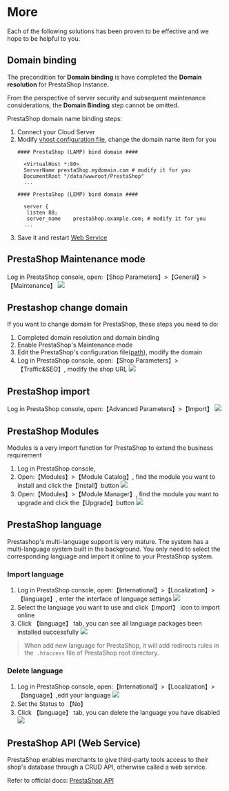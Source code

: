 # More

Each of the following solutions has been proven to be effective and we hope to be helpful to you.

## Domain binding

The precondition for **Domain binding** is have completed the **Domain resolution** for PrestaShop Instance.

From the perspective of server security and subsequent maintenance considerations, the **Domain Binding** step cannot be omitted.

PrestaShop domain name binding steps:

1. Connect your Cloud Server
2. Modify [vhost configuration file](/stack-components.md#apache), change the domain name item for you
   ```text
   #### PrestaShop (LAMP) bind domain #### 

     <VirtualHost *:80>
     ServerName prestaShop.mydomain.com # modify it for you
     DocumentRoot "/data/wwwroot/PrestaShop"
     ...
     
   #### PrestaShop (LEMP) bind domain #### 

     server {
      listen 80;
      server_name    prestaShop.example.com; # modify it for you
     ...

   ```
3. Save it and restart [Web Service](/admin-services.md#apache)


## PrestaShop Maintenance mode

Log in PrestaShop console, open:【Shop Parameters】>【General】>【Maintenance】
![](https://libs.websoft9.com/Websoft9/DocsPicture/zh/prestashop/prestashop-mantmode-websoft9.png)


## Prestashop change domain

If you want to change domain for PrestaShop, these steps you need to do:

1. Completed domain resolution and domain binding
2. Enable PrestaShop's Maintenance mode
3. Edit the PrestaShop's configuration file([path](/stack-components.html#prestashop)), modify the domain
4. Log in PrestaShop console, open:【Shop Parameters】>【Traffic&SEO】, modify the shop URL
  ![](https://libs.websoft9.com/Websoft9/DocsPicture/zh/prestashop/prestashop-seturl-websoft9.png)

## PrestaShop import

Log in PrestaShop console, open:【Advanced Parameters】>【Import】
![](https://libs.websoft9.com/Websoft9/DocsPicture/zh/prestashop/prestashop-importdb-websoft9.png)

## PrestaShop Modules

Modules is a very import function for PrestaShop to extend the business requirement

1. Log in PrestaShop console,
2. Open:【Modules】>【Module Catalog】, find the module you want to install and click the【Install】button
   ![](https://libs.websoft9.com/Websoft9/DocsPicture/zh/prestashop/prestashop-installmd-websoft9.png)
3. Open:【Modules】>【Module Manager】, find the module you want to upgrade and click the【Upgrade】button
   ![](https://libs.websoft9.com/Websoft9/DocsPicture/zh/prestashop/prestashop-upgrademodules-websoft9.png)

<!-- ## Prestashop connect Marketplace

Completed installation of PrestaShop, suggest you make your PrestaShop system connect PrestaShop's Marketplace. Once you have connected it, you can use many resourses on Marketplace.

1. Log in PrestaShop Console as administrator
2. Open 【Modules】>【Module Manager】, click【Connect to Addons marketplace】
   ![](https://libs.websoft9.com/Websoft9/DocsPicture/zh/prestashop/prestashop-connectmk-websoft9.png)  
3. Register an account if you don't have it
   ![](https://libs.websoft9.com/Websoft9/DocsPicture/zh/prestashop/prestashop-registeraccount-websoft9.png)  
4. Connect to Marketplace using your Marketplace's account
   ![](http://libs.websoft9.com/Websoft9/DocsPicture/en/prestashop/prestashop-marketplace-websoft9.png) -->

## PrestaShop language

Prestashop's multi-language support is very mature. The system has a multi-language system built in the background. You only need to select the corresponding language and import it online to your PrestaShop system.

### Import language

1. Log in PrestaShop console, open:【International】>【Localization】>【language】, enter the interface of language settings
   ![](http://libs.websoft9.com/Websoft9/DocsPicture/en/prestashop/prestashop-local-websoft9.png)
2. Select the language you want to use and click【import】 icon to import online
3. Click 【language】 tab, you can see all language packages been installed successfully
   ![](https://libs.websoft9.com/Websoft9/DocsPicture/en/prestashop/prestashop-alllanguage-websoft9.png) 

> When add new language for PrestaShop, it will add redirects rules in the  `.htaccess` file of PrestaShop root directory.

### Delete language

1. Log in PrestaShop console, open:【International】>【Localization】>【language】,edit your language
   ![](https://libs.websoft9.com/Websoft9/DocsPicture/en/prestashop/prestashop-dellanguage001-websoft9.png)
2. Set the Status to 【No】
3. Click 【language】 tab, you can delete the language you have disabled
   ![](https://libs.websoft9.com/Websoft9/DocsPicture/zh/prestashop/prestashop-dellanguage002-websoft9.png)

## PrestaShop API (Web Service)

PrestaShop enables merchants to give third-party tools access to their shop's database through a CRUD API, otherwise called a web service.

Refer to official docs: [PrestaShop API](https://doc.prestashop.com/display/PS16/Using+the+PrestaShop+Web+Service)